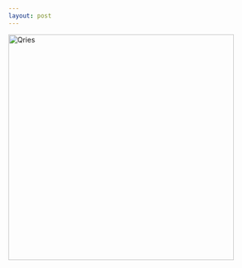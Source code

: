 ```yaml
---
layout: post
---
```


 <a href="https:///C:/Users/Robin/OneDrive%20-%20%E6%B8%A9%E5%B7%9E%E8%82%AF%E6%81%A9%E5%A4%A7%E5%AD%A6/Desktop/ref/mid%202.pdf"><img alt="Qries" 
src="https://github.com/1129782yy/Robin/blob/master/assets/poster1.PNG" width="450"></a>  

